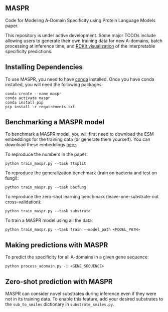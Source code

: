 ## MASPR
Code for Modeling A-Domain Specificity using Protein Language Models paper.

This repository is under active development. Some major TODOs include allowing users to generate their own training data for new A-domains, batch processing at inference time, and [RDKit visualization](https://www.rdkit.org/docs/GettingStartedInPython.html#generating-similarity-maps-using-fingerprints) of the interpretable specificity predictions.

## Installing Dependencies
To use MASPR, you need to have [conda](https://conda.io/projects/conda/en/latest/user-guide/install/index.html) installed. Once you have conda installed, you will need the following packages:

```
conda create --name maspr 
conda activate maspr
conda install pip
pip install -r requirements.txt
```

## Benchmarking a MASPR model
To benchmark a MASPR model, you will first need to download the ESM embeddings for the training data (or generate them yourself). You can download these embeddings [here](https://drive.google.com/file/d/1-7iBeYCKXUepromJusNSojKGdOf8qLLA/view?usp=sharing).

To reproduce the numbers in the paper:

```
python train_maspr.py --task ttsplit
```

To reproduce the generalization benchmark (train on bacteria and test on fungi):

```
python train_maspr.py --task bacfung
```

To reproduce the zero-shot learning benchmark (leave-one-substrate-out cross-validation):

```
python train_maspr.py --task substrate
```

To train a MASPR model using all the data:

```
python train_maspr.py --task train --model_path <MODEL_PATH>
```

## Making predictions with MASPR
To predict the specificity for all A-domains in a given gene sequence:
```
python process_adomain.py -i <GENE_SEQUENCE>
```

## Zero-shot prediction with MASPR
MASPR can consider novel substrates during inference even if they were not in its training data. To enable this feature, add your desired substrates to the `sub_to_smiles` dictionary in `substrate_smiles.py`.
